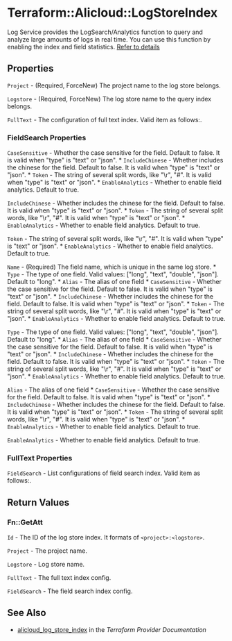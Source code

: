 # Terraform::Alicloud::LogStoreIndex

Log Service provides the LogSearch/Analytics function to query and analyze large amounts of logs in real time.
You can use this function by enabling the index and field statistics. [Refer to details](https://www.alibabacloud.com/help/doc-detail/43772.htm)

## Properties

`Project` - (Required, ForceNew) The project name to the log store belongs.

`Logstore` - (Required, ForceNew) The log store name to the query index belongs.

`FullText` - The configuration of full text index. Valid item as follows:.

### FieldSearch Properties

`CaseSensitive` - Whether the case sensitive for the field. Default to false. It is valid when "type" is "text" or "json". * `IncludeChinese` - Whether includes the chinese for the field. Default to false. It is valid when "type" is "text" or "json". * `Token` - The string of several split words, like "\r", "#". It is valid when "type" is "text" or "json". * `EnableAnalytics` - Whether to enable field analytics. Default to true.

`IncludeChinese` - Whether includes the chinese for the field. Default to false. It is valid when "type" is "text" or "json". * `Token` - The string of several split words, like "\r", "#". It is valid when "type" is "text" or "json". * `EnableAnalytics` - Whether to enable field analytics. Default to true.

`Token` - The string of several split words, like "\r", "#". It is valid when "type" is "text" or "json". * `EnableAnalytics` - Whether to enable field analytics. Default to true.

`Name` - (Required) The field name, which is unique in the same log store. * `Type` - The type of one field. Valid values: ["long", "text", "double", "json"]. Default to "long". * `Alias` - The alias of one field * `CaseSensitive` - Whether the case sensitive for the field. Default to false. It is valid when "type" is "text" or "json". * `IncludeChinese` - Whether includes the chinese for the field. Default to false. It is valid when "type" is "text" or "json". * `Token` - The string of several split words, like "\r", "#". It is valid when "type" is "text" or "json". * `EnableAnalytics` - Whether to enable field analytics. Default to true.

`Type` - The type of one field. Valid values: ["long", "text", "double", "json"]. Default to "long". * `Alias` - The alias of one field * `CaseSensitive` - Whether the case sensitive for the field. Default to false. It is valid when "type" is "text" or "json". * `IncludeChinese` - Whether includes the chinese for the field. Default to false. It is valid when "type" is "text" or "json". * `Token` - The string of several split words, like "\r", "#". It is valid when "type" is "text" or "json". * `EnableAnalytics` - Whether to enable field analytics. Default to true.

`Alias` - The alias of one field * `CaseSensitive` - Whether the case sensitive for the field. Default to false. It is valid when "type" is "text" or "json". * `IncludeChinese` - Whether includes the chinese for the field. Default to false. It is valid when "type" is "text" or "json". * `Token` - The string of several split words, like "\r", "#". It is valid when "type" is "text" or "json". * `EnableAnalytics` - Whether to enable field analytics. Default to true.

`EnableAnalytics` - Whether to enable field analytics. Default to true.

### FullText Properties

`FieldSearch` - List configurations of field search index. Valid item as follows:.


## Return Values

### Fn::GetAtt

`Id` - The ID of the log store index. It formats of `<project>:<logstore>`.

`Project` - The project name.

`Logstore` - Log store name.

`FullText` - The full text index config.

`FieldSearch` - The field search index config.

## See Also

* [alicloud_log_store_index](https://www.terraform.io/docs/providers/alicloud/r/log_store_index.html) in the _Terraform Provider Documentation_